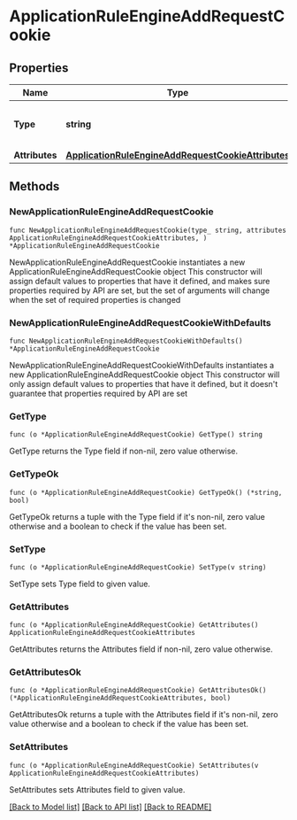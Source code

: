 # ApplicationRuleEngineAddRequestCookie

## Properties

Name | Type | Description | Notes
------------ | ------------- | ------------- | -------------
**Type** | **string** | * &#x60;add_request_cookie&#x60; - add_request_cookie | 
**Attributes** | [**ApplicationRuleEngineAddRequestCookieAttributes**](ApplicationRuleEngineAddRequestCookieAttributes.md) |  | 

## Methods

### NewApplicationRuleEngineAddRequestCookie

`func NewApplicationRuleEngineAddRequestCookie(type_ string, attributes ApplicationRuleEngineAddRequestCookieAttributes, ) *ApplicationRuleEngineAddRequestCookie`

NewApplicationRuleEngineAddRequestCookie instantiates a new ApplicationRuleEngineAddRequestCookie object
This constructor will assign default values to properties that have it defined,
and makes sure properties required by API are set, but the set of arguments
will change when the set of required properties is changed

### NewApplicationRuleEngineAddRequestCookieWithDefaults

`func NewApplicationRuleEngineAddRequestCookieWithDefaults() *ApplicationRuleEngineAddRequestCookie`

NewApplicationRuleEngineAddRequestCookieWithDefaults instantiates a new ApplicationRuleEngineAddRequestCookie object
This constructor will only assign default values to properties that have it defined,
but it doesn't guarantee that properties required by API are set

### GetType

`func (o *ApplicationRuleEngineAddRequestCookie) GetType() string`

GetType returns the Type field if non-nil, zero value otherwise.

### GetTypeOk

`func (o *ApplicationRuleEngineAddRequestCookie) GetTypeOk() (*string, bool)`

GetTypeOk returns a tuple with the Type field if it's non-nil, zero value otherwise
and a boolean to check if the value has been set.

### SetType

`func (o *ApplicationRuleEngineAddRequestCookie) SetType(v string)`

SetType sets Type field to given value.


### GetAttributes

`func (o *ApplicationRuleEngineAddRequestCookie) GetAttributes() ApplicationRuleEngineAddRequestCookieAttributes`

GetAttributes returns the Attributes field if non-nil, zero value otherwise.

### GetAttributesOk

`func (o *ApplicationRuleEngineAddRequestCookie) GetAttributesOk() (*ApplicationRuleEngineAddRequestCookieAttributes, bool)`

GetAttributesOk returns a tuple with the Attributes field if it's non-nil, zero value otherwise
and a boolean to check if the value has been set.

### SetAttributes

`func (o *ApplicationRuleEngineAddRequestCookie) SetAttributes(v ApplicationRuleEngineAddRequestCookieAttributes)`

SetAttributes sets Attributes field to given value.



[[Back to Model list]](../README.md#documentation-for-models) [[Back to API list]](../README.md#documentation-for-api-endpoints) [[Back to README]](../README.md)


